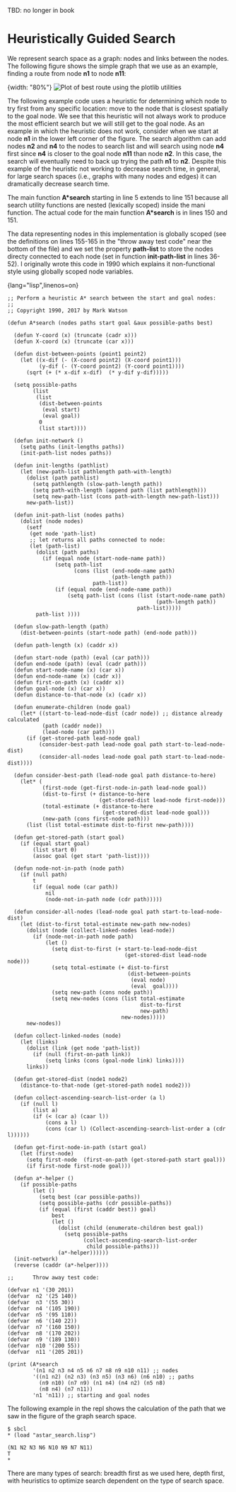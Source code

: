 
TBD: no longer in book

# Heuristically Guided Search

We represent search space as a graph: nodes and links between the nodes. The following figure shows the simple graph that we use as an example, finding a route from node **n1** to node **n11**:

{width: "80%"}
![Plot of best route using the plotlib utilities](images/search-route.png)

The following example code uses a heuristic for determining which node to try first from any specific location: move to the node that is closest spatially to the goal node. We see that this heuristic will not always work to produce the most efficient search but we will still get to the goal node. As an example in which the heuristic does not work, consider when we start at node **n1** in the lower left corner of the figure. The search algorithm can add nodes **n2** and **n4** to the nodes to search list and will search using node **n4** first since **n4** is closer to the goal node **n11** than node **n2**. In this case, the search will eventually need to back up trying the path **n1** to **n2**. Despite this example of the heuristic not working to decrease search time, in general, for large search spaces (i.e., graphs with many nodes and edges) it can dramatically decrease search time.

The main function **A\*search** starting in line 5 extends to line 151 because all search utility functions are nested (lexically scoped) inside the mani function. The actual code for the main function **A\*search** is in lines 150 and 151.

The data representing nodes in this implementation is globally scoped (see the definitions on lines 155-165 in the "throw away test code" near the bottom of the file) and we set the property **path-list** to store the nodes directy connected to each node (set in function **init-path-list** in lines 36-52). I originally wrote this code in 1990 which explains it non-functional style using globally scoped node variables.

{lang="lisp",linenos=on}
~~~~~~~~
;; Perform a heuristic A* search between the start and goal nodes:
;;
;; Copyright 1990, 2017 by Mark Watson

(defun A*search (nodes paths start goal &aux possible-paths best)

  (defun Y-coord (x) (truncate (cadr x)))
  (defun X-coord (x) (truncate (car x)))

  (defun dist-between-points (point1 point2)
    (let ((x-dif (- (X-coord point2) (X-coord point1)))
          (y-dif (- (Y-coord point2) (Y-coord point1))))
      (sqrt (+ (* x-dif x-dif)  (* y-dif y-dif)))))

  (setq possible-paths
        (list
         (list
          (dist-between-points
           (eval start)
           (eval goal))
          0
          (list start))))

  (defun init-network ()
    (setq paths (init-lengths paths))
    (init-path-list nodes paths))

  (defun init-lengths (pathlist)
    (let (new-path-list pathlength path-with-length)
      (dolist (path pathlist)
        (setq pathlength (slow-path-length path))
        (setq path-with-length (append path (list pathlength)))
        (setq new-path-list (cons path-with-length new-path-list)))
      new-path-list))

  (defun init-path-list (nodes paths)
    (dolist (node nodes)
      (setf
       (get node 'path-list)
       ;; let returns all paths connected to node:
       (let (path-list)
         (dolist (path paths)
           (if (equal node (start-node-name path))
               (setq path-list
                     (cons (list (end-node-name path)
                                 (path-length path))
                           path-list))
               (if (equal node (end-node-name path))
                   (setq path-list (cons (list (start-node-name path)
                                               (path-length path))
                                         path-list)))))
         path-list ))))

  (defun slow-path-length (path)
    (dist-between-points (start-node path) (end-node path)))

  (defun path-length (x) (caddr x))

  (defun start-node (path) (eval (car path)))
  (defun end-node (path) (eval (cadr path)))
  (defun start-node-name (x) (car x))
  (defun end-node-name (x) (cadr x))
  (defun first-on-path (x) (caddr x))
  (defun goal-node (x) (car x))
  (defun distance-to-that-node (x) (cadr x))

  (defun enumerate-children (node goal)
    (let* ((start-to-lead-node-dist (cadr node)) ;; distance already calculated
           (path (caddr node))
           (lead-node (car path)))
      (if (get-stored-path lead-node goal)
          (consider-best-path lead-node goal path start-to-lead-node-dist)
          (consider-all-nodes lead-node goal path start-to-lead-node-dist))))

  (defun consider-best-path (lead-node goal path distance-to-here)
    (let* (
           (first-node (get-first-node-in-path lead-node goal))
           (dist-to-first (+ distance-to-here
                             (get-stored-dist lead-node first-node)))
           (total-estimate (+ distance-to-here
                              (get-stored-dist lead-node goal)))
           (new-path (cons first-node path)))
      (list (list total-estimate dist-to-first new-path))))

  (defun get-stored-path (start goal)
    (if (equal start goal)
        (list start 0)
        (assoc goal (get start 'path-list))))

  (defun node-not-in-path (node path)
    (if (null path)
        t
        (if (equal node (car path))
            nil
            (node-not-in-path node (cdr path)))))

  (defun consider-all-nodes (lead-node goal path start-to-lead-node-dist)
    (let (dist-to-first total-estimate new-path new-nodes)
      (dolist (node (collect-linked-nodes lead-node))
        (if (node-not-in-path node path)
            (let ()
              (setq dist-to-first (+ start-to-lead-node-dist
                                     (get-stored-dist lead-node node)))
              (setq total-estimate (+ dist-to-first
                                      (dist-between-points
                                       (eval node)
                                       (eval  goal))))
              (setq new-path (cons node path))
              (setq new-nodes (cons (list total-estimate
                                          dist-to-first
                                          new-path)
                                    new-nodes)))))
      new-nodes))

  (defun collect-linked-nodes (node)
    (let (links)
      (dolist (link (get node 'path-list))
        (if (null (first-on-path link))
            (setq links (cons (goal-node link) links))))
      links))

  (defun get-stored-dist (node1 node2)
    (distance-to-that-node (get-stored-path node1 node2)))

  (defun collect-ascending-search-list-order (a l)
    (if (null l)
        (list a)
        (if (< (car a) (caar l))
            (cons a l)
            (cons (car l) (Collect-ascending-search-list-order a (cdr l))))))

  (defun get-first-node-in-path (start goal)
    (let (first-node)
      (setq first-node  (first-on-path (get-stored-path start goal)))
      (if first-node first-node goal)))

  (defun a*-helper ()
    (if possible-paths
        (let ()
          (setq best (car possible-paths))
          (setq possible-paths (cdr possible-paths))
          (if (equal (first (caddr best)) goal)
              best
              (let ()
                (dolist (child (enumerate-children best goal))
                  (setq possible-paths
                        (collect-ascending-search-list-order
                         child possible-paths)))
                (a*-helper))))))
  (init-network)
  (reverse (caddr (a*-helper))))

;;      Throw away test code:

(defvar n1 '(30 201))
(defvar  n2 '(25 140))
(defvar  n3 '(55 30))
(defvar  n4 '(105 190))
(defvar  n5 '(95 110))
(defvar  n6 '(140 22))
(defvar  n7 '(160 150))
(defvar  n8 '(170 202))
(defvar  n9 '(189 130))
(defvar  n10 '(200 55))
(defvar  n11 '(205 201))

(print (A*search
        '(n1 n2 n3 n4 n5 n6 n7 n8 n9 n10 n11) ;; nodes
        '((n1 n2) (n2 n3) (n3 n5) (n3 n6) (n6 n10) ;; paths
          (n9 n10) (n7 n9) (n1 n4) (n4 n2) (n5 n8)
          (n8 n4) (n7 n11))
        'n1 'n11)) ;; starting and goal nodes
~~~~~~~~

The following example in the repl shows the calculation of the path that we saw in the figure of the graph search space.

~~~~~~~~
$ sbcl
* (load "astar_search.lisp")

(N1 N2 N3 N6 N10 N9 N7 N11) 
T
* 
~~~~~~~~

There are many types of search: breadth first as we used here, depth first, with heuristics to optimize search dependent on the type of search space.

